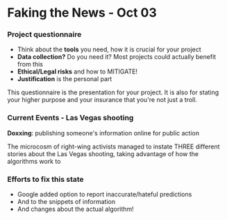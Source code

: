# Faking the News - Oct 03

### Project questionnaire
- Think about the **tools** you need, how it is crucial for your project
- **Data collection?** Do you need it? Most projects could actually benefit from this
- **Ethical/Legal risks** and how to MITIGATE!
- **Justification** is the personal part

This questionnaire is the presentation for your project. It is also for stating your higher purpose and your insurance that you're not just a troll.


### Current Events - Las Vegas shooting

**Doxxing**: publishing someone's information online for public action

The microcosm of right-wing activists managed to instate THREE different stories about the Las Vegas shooting, taking advantage of how the algorithms work to


### Efforts to fix this state

- Google added option to report inaccurate/hateful predictions
- And to the snippets of information
- And changes about the actual algorithm!
